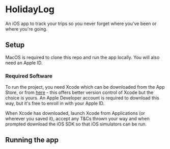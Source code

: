 # HolidayLog

An iOS app to track your trips so you never forget where you've been or where you're going.

## Setup
MacOS is required to clone this repo and run the app locally. You will also need an Apple ID.

### Required Software

To run the project, you need Xcode which can be downloaded from the App Store, or from [here](https://developer.apple.com/download/applications/) - this offers better version control of Xcode but the choice is yours. An Apple Developer account is required to download this way, but it's free to enroll in with your Apple ID.

When Xcode has downloaded, launch Xcode from Applications (or wherever you saved it), accept any T&Cs thrown your way and when prompted download the iOS SDK so that iOS simulators can be run. 

## Running the app

